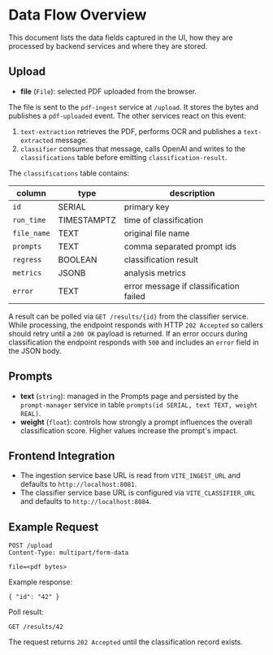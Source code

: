 # Data Flow Overview

This document lists the data fields captured in the UI, how they are
processed by backend services and where they are stored.

## Upload
- **file** (`File`): selected PDF uploaded from the browser.

The file is sent to the `pdf-ingest` service at `/upload`. It stores the bytes
and publishes a `pdf-uploaded` event. The other services react on this event:

1. `text-extraction` retrieves the PDF, performs OCR and publishes a
   `text-extracted` message.
2. `classifier` consumes that message, calls OpenAI and writes to the
   `classifications` table before emitting `classification-result`.

The `classifications` table contains:

| column       | type      | description                     |
|--------------|-----------|---------------------------------|
| `id`         | SERIAL    | primary key                     |
| `run_time`   | TIMESTAMPTZ | time of classification        |
| `file_name`  | TEXT      | original file name              |
| `prompts`    | TEXT      | comma separated prompt ids      |
| `regress`    | BOOLEAN   | classification result           |
| `metrics`    | JSONB     | analysis metrics                |
| `error`      | TEXT      | error message if classification failed |

A result can be polled via `GET /results/{id}` from the classifier service.
While processing, the endpoint responds with HTTP `202 Accepted` so callers
should retry until a `200 OK` payload is returned. If an error occurs during
classification the endpoint responds with `500` and includes an `error`
field in the JSON body.

## Prompts
- **text** (`string`): managed in the Prompts page and persisted by the
  `prompt-manager` service in table `prompts(id SERIAL, text TEXT, weight REAL)`.
- **weight** (`float`): controls how strongly a prompt influences the overall
  classification score. Higher values increase the prompt's impact.

## Frontend Integration
- The ingestion service base URL is read from `VITE_INGEST_URL` and defaults to
  `http://localhost:8081`.
- The classifier service base URL is configured via `VITE_CLASSIFIER_URL` and
  defaults to `http://localhost:8084`.

## Example Request
```
POST /upload
Content-Type: multipart/form-data

file=<pdf bytes>
```

Example response:
```
{ "id": "42" }
```

Poll result:
```
GET /results/42
```
The request returns `202 Accepted` until the classification record exists.
